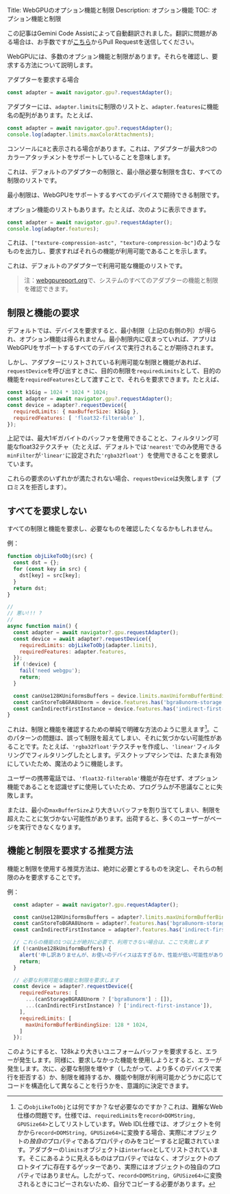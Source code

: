 Title: WebGPUのオプション機能と制限
Description: オプション機能
TOC: オプション機能と制限

<div class="warn">この記事はGemini Code Assistによって自動翻訳されました。翻訳に問題がある場合は、お手数ですが<a href="https://github.com/webgpu/webgpufundamentals/pulls">こちら</a>からPull Requestを送信してください。</div>

WebGPUには、多数のオプション機能と制限があります。それらを確認し、要求する方法について説明します。

アダプターを要求する場合

```js
const adapter = await navigator.gpu?.requestAdapter();
```

アダプターには、`adapter.limits`に制限のリストと、`adapter.features`に機能名の配列があります。たとえば、

```js
const adapter = await navigator.gpu?.requestAdapter();
console.log(adapter.limits.maxColorAttachments);
```

コンソールに`8`と表示される場合があります。これは、アダプターが最大8つのカラーアタッチメントをサポートしていることを意味します。

これは、デフォルトのアダプターの制限と、最小限必要な制限を含む、すべての制限のリストです。

<div class="webgpu_center data-table limits" data-diagram="limits"></div>

最小制限は、WebGPUをサポートするすべてのデバイスで期待できる制限です。

オプション機能のリストもあります。たとえば、次のように表示できます。

```js
const adapter = await navigator.gpu?.requestAdapter();
console.log(adapter.features);
```

これは、`["texture-compression-astc", "texture-compression-bc"]`のようなものを出力し、要求すればそれらの機能が利用可能であることを示します。

これは、デフォルトのアダプターで利用可能な機能のリストです。

<div class="webgpu_center data-table features" data-diagram="features"></div>

> 注：[webgpureport.org](https://webgpureport.org)で、システムのすべてのアダプターの機能と制限を確認できます。

## 制限と機能の要求

デフォルトでは、デバイスを要求すると、最小制限（上記の右側の列）が得られ、オプション機能は得られません。最小制限内に収まっていれば、アプリはWebGPUをサポートするすべてのデバイスで実行されることが期待されます。

しかし、アダプターにリストされている利用可能な制限と機能があれば、`requestDevice`を呼び出すときに、目的の制限を`requiredLimits`として、目的の機能を`requiredFeatures`として渡すことで、それらを要求できます。たとえば、

```js
const k1Gig = 1024 * 1024 * 1024;
const adapter = await navigator.gpu?.requestAdapter();
const device = adapter?.requestDevice({
  requiredLimits: { maxBufferSize: k1Gig },
  requiredFeatures: [ 'float32-filterable' ],
});
```

上記では、最大1ギガバイトのバッファを使用できることと、フィルタリング可能なfloat32テクスチャ（たとえば、デフォルトでは`'nearest'`でのみ使用できる`minFilter`が`'linear'`に設定された`'rgba32float'`）を使用できることを要求しています。

これらの要求のいずれかが満たされない場合、`requestDevice`は失敗します（プロミスを拒否します）。

## すべてを要求しない

すべての制限と機能を要求し、必要なものを確認したくなるかもしれません。

例：

```js
function objLikeToObj(src) {
  const dst = {};
  for (const key in src) {
    dst[key] = src[key];
  }
  return dst;
}

//
// 悪い!!! ?
//
async function main() {
  const adapter = await navigator?.gpu.requestAdapter();
  const device = await adapter?.requestDevice({
    requiredLimits: objLikeToObj(adapter.limits),
    requiredFeatures: adapter.features,
  });
  if (!device) {
    fail('need webgpu');
    return;
  }

  const canUse128KUniformsBuffers = device.limits.maxUniformBufferBindingSize >= 128 * 1024;
  const canStoreToBGRA8Unorm = device.features.has('bgra8unorm-storage');
  const canIndirectFirstInstance = device.features.has('indirect-first-instance');
}
```

これは、制限と機能を確認するための単純で明確な方法のように思えます[^objliketoobj]。このパターンの問題は、誤って制限を超えてしまい、それに気づかない可能性があることです。たとえば、`'rgba32float'`テクスチャを作成し、`'linear'`フィルタリングでフィルタリングしたとします。デスクトップマシンでは、たまたま有効にしていたため、魔法のように機能します。

[^objliketoobj]: この`objLikeToObj`とは何ですか？なぜ必要なのですか？これは、難解なWeb仕様の問題です。仕様では、`requiredLimits`を`record<DOMString, GPUSize64>`としてリストしています。Web IDL仕様では、オブジェクトを何かから`record<DOMString, GPUSize64>`に変換する場合、実際にオブジェクトの*独自の*プロパティであるプロパティのみをコピーすると記載されています。アダプターの`limits`オブジェクトは`interface`としてリストされています。そこにあるように見えるものはプロパティではなく、オブジェクトのプロトタイプに存在するゲッターであり、実際にはオブジェクトの独自のプロパティではありません。したがって、`record<DOMString, GPUSize64>`に変換されるときにコピーされないため、自分でコピーする必要があります。

ユーザーの携帯電話では、`'float32-filterable'`機能が存在せず、オプション機能であることを認識せずに使用していたため、プログラムが不思議なことに失敗します。

または、最小の`maxBufferSize`より大きいバッファを割り当ててしまい、制限を超えたことに気づかない可能性があります。出荷すると、多くのユーザーがページを実行できなくなります。

## 機能と制限を要求する推奨方法

機能と制限を使用する推奨方法は、絶対に必要とするものを決定し、それらの制限のみを要求することです。

例：

```js
  const adapter = await navigator?.gpu.requestAdapter();

  const canUse128KUniformsBuffers = adapter?.limits.maxUniformBufferBindingSize >= 128 * 1024;
  const canStoreToBGRA8Unorm = adapter?.features.has('bgra8unorm-storage');
  const canIndirectFirstInstance = adapter?.features.has('indirect-first-instance');

  // これらの機能の1つ以上が絶対に必要で、利用できない場合は、ここで失敗します
  if (!canUse128kUniformBuffers) {
    alert('申し訳ありませんが、お使いのデバイスは古すぎるか、性能が低い可能性があります');
    return;
  }

  // 必要な利用可能な機能と制限を要求します
  const device = adapter?.requestDevice({
    requiredFeatures: [
      ...(canStorageBGRA8Unorm ? ['bgra8unorm'] : []),
      ...(canIndirectFirstInstance) ? ['indirect-first-instance']),
    ],
    requiredLimits: [
      maxUniformBufferBindingSize: 128 * 1024,
    ]
  });
```

このようにすると、128kより大きいユニフォームバッファを要求すると、エラーが発生します。同様に、要求しなかった機能を使用しようとすると、エラーが発生します。次に、必要な制限を増やす（したがって、より多くのデバイスで実行を拒否する）か、制限を維持するか、機能や制限が利用可能かどうかに応じてコードを構造化して異なることを行うかを、意識的に決定できます。

<!-- この記事の最後にこれを保持してください -->
<link rel="stylesheet" href="webgpu-limits-and-features.css">
<script type="module" src="webgpu-limits-and-features.js"></script>



